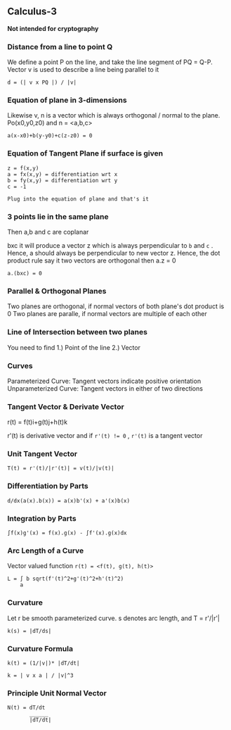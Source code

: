 ## Calculus-3
**Not intended for cryptography**


### Distance from a line to point Q

We define a point P on the line, and take the line segment of PQ = Q-P. Vector v is used to describe a line being parallel to it

```
d = (| v x PQ |) / |v|
```

### Equation of plane in 3-dimensions
Likewise v, n is a vector which is always orthogonal / normal to the plane. Po(x0,y0,z0) and n = <a,b,c>
```
a(x-x0)+b(y-y0)+c(z-z0) = 0
```

### Equation of Tangent Plane if surface is given
```
z = f(x,y)
a = fx(x,y) = differentiation wrt x
b = fy(x,y) = differentiation wrt y
c = -1

Plug into the equation of plane and that's it
```

### 3 points lie in the same plane
Then a,b and c are coplanar

bxc it will produce a vector z which is always perpendicular to `b` and `c` . Hence, a should always be perpendicular to new vector z. Hence, the dot product rule say it two vectors are orthogonal then a.z = 0
```
a.(bxc) = 0 
```

### Parallel & Orthogonal Planes
Two planes are orthogonal, if normal vectors of both plane's dot product is 0
Two planes are paralle, if normal vectors are multiple of each other

### Line of Intersection between two planes
You need to find 
1.) Point of the line
2.) Vector

### Curves
Parameterized Curve: Tangent vectors indicate positive orientation
Unparameterized Curve: Tangent vectors in either of two directions

### Tangent Vector & Derivate Vector
r(t) = f(t)i+g(t)j+h(t)k

r'(t) is derivative vector
and if `r'(t) != 0` , `r'(t)` is a tangent vector

### Unit Tangent Vector
```
T(t) = r'(t)/|r'(t)| = v(t)/|v(t)|
```

### Differentiation by Parts
```
d/dx(a(x).b(x)) = a(x)b'(x) + a'(x)b(x)
```

### Integration by Parts
```
∫f(x)g'(x) = f(x).g(x) - ∫f'(x).g(x)dx
```

### Arc Length of a Curve

Vector valued function `r(t) = <f(t), g(t), h(t)>`
```
L = ∫ b sqrt(f'(t)^2+g'(t)^2+h'(t)^2)
    a
```

### Curvature
Let r be smooth parameterized curve. s denotes arc length, and T = r'/|r'|
```
k(s) = |dT/ds|
```

### Curvature Formula
```
k(t) = (1/|v|)* |dT/dt|
```

```
k = | v x a | / |v|^3
```

### Principle Unit Normal Vector
```
N(t) = dT/dt
       ______
       |dT/dt|
```

